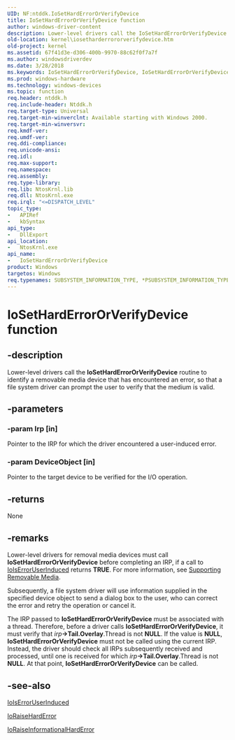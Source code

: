 ```yaml
---
UID: NF:ntddk.IoSetHardErrorOrVerifyDevice
title: IoSetHardErrorOrVerifyDevice function
author: windows-driver-content
description: Lower-level drivers call the IoSetHardErrorOrVerifyDevice routine to identify a removable media device that has encountered an error, so that a file system driver can prompt the user to verify that the medium is valid.
old-location: kernel\iosetharderrororverifydevice.htm
old-project: kernel
ms.assetid: 67f41d3e-d306-400b-9970-88c62f0f7a7f
ms.author: windowsdriverdev
ms.date: 3/28/2018
ms.keywords: IoSetHardErrorOrVerifyDevice, IoSetHardErrorOrVerifyDevice routine [Kernel-Mode Driver Architecture], k104_60c33e0c-64d3-404b-85a3-57e7da269404.xml, kernel.iosetharderrororverifydevice, ntddk/IoSetHardErrorOrVerifyDevice
ms.prod: windows-hardware
ms.technology: windows-devices
ms.topic: function
req.header: ntddk.h
req.include-header: Ntddk.h
req.target-type: Universal
req.target-min-winverclnt: Available starting with Windows 2000.
req.target-min-winversvr: 
req.kmdf-ver: 
req.umdf-ver: 
req.ddi-compliance: 
req.unicode-ansi: 
req.idl: 
req.max-support: 
req.namespace: 
req.assembly: 
req.type-library: 
req.lib: NtosKrnl.lib
req.dll: NtosKrnl.exe
req.irql: "<=DISPATCH_LEVEL"
topic_type:
-	APIRef
-	kbSyntax
api_type:
-	DllExport
api_location:
-	NtosKrnl.exe
api_name:
-	IoSetHardErrorOrVerifyDevice
product: Windows
targetos: Windows
req.typenames: SUBSYSTEM_INFORMATION_TYPE, *PSUBSYSTEM_INFORMATION_TYPE
---
```


# IoSetHardErrorOrVerifyDevice function


## -description


Lower-level drivers call the <b>IoSetHardErrorOrVerifyDevice</b> routine to identify a removable media device that has encountered an error, so that a file system driver can prompt the user to verify that the medium is valid.


## -parameters




### -param Irp [in]

Pointer to the IRP for which the driver encountered a user-induced error.


### -param DeviceObject [in]

Pointer to the target device to be verified for the I/O operation. 


## -returns



None




## -remarks



Lower-level drivers for removal media devices must call <b>IoSetHardErrorOrVerifyDevice</b> before completing an IRP, if a call to <a href="https://msdn.microsoft.com/library/windows/hardware/ff549375">IoIsErrorUserInduced</a> returns <b>TRUE</b>. For more information, see <a href="https://msdn.microsoft.com/library/windows/hardware/ff563916">Supporting Removable Media</a>.

Subsequently, a file system driver will use information supplied in the specified device object to send a dialog box to the user, who can correct the error and retry the operation or cancel it.

The IRP passed to <b>IoSetHardErrorOrVerifyDevice</b> must be associated with a thread. Therefore, before a driver calls <b>IoSetHardErrorOrVerifyDevice</b>, it must verify that <i>irp</i><b>-&gt;Tail.Overlay</b>.Thread is not <b>NULL</b>. If the value is <b>NULL</b>, <b>IoSetHardErrorOrVerifyDevice</b> must not be called using the current IRP. Instead, the driver should check all IRPs subsequently received and processed, until one is received for which <i>irp</i><b>-&gt;Tail.Overlay</b>.Thread is not <b>NULL</b>. At that point, <b>IoSetHardErrorOrVerifyDevice</b> can be called. 




## -see-also




<a href="https://msdn.microsoft.com/library/windows/hardware/ff549375">IoIsErrorUserInduced</a>



<a href="https://msdn.microsoft.com/library/windows/hardware/ff549482">IoRaiseHardError</a>



<a href="https://msdn.microsoft.com/library/windows/hardware/ff549488">IoRaiseInformationalHardError</a>
 

 

